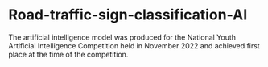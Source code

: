 # Road-traffic-sign-classification-AI
The artificial intelligence model was produced for the National Youth Artificial Intelligence Competition held in November 2022 and achieved first place at the time of the competition.
